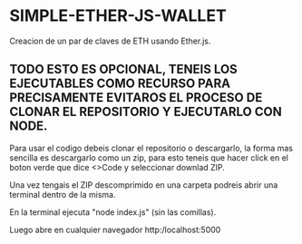 # SIMPLE-ETHER-JS-WALLET
Creacion de un par de claves de ETH usando Ether.js.

## TODO ESTO ES OPCIONAL, TENEIS LOS EJECUTABLES COMO RECURSO PARA PRECISAMENTE EVITAROS EL PROCESO DE CLONAR EL REPOSITORIO Y EJECUTARLO CON NODE.

Para usar el codigo debeis clonar el repositorio o descargarlo, la forma mas sencilla es descargarlo como un zip, para esto teneis que hacer click en el boton verde que dice <>Code y seleccionar downlad ZIP.

Una vez tengais el ZIP descomprimido en una carpeta podreis abrir una terminal dentro de la misma.

En la terminal ejecuta "node index.js" (sin las comillas).

Luego abre en cualquier navegador http:/localhost:5000

